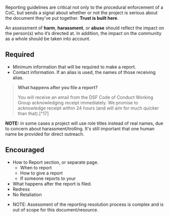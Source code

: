 
Reporting guidelines are critical not only to the procedural enforcement of a CoC, but sends a signal about whether or not the project is  serious about the document they've put together. **Trust is built here**.

An assessment of **harm**, **harassment**, or **abuse** should reflect
the impact on the person(s) who it’s directed at. In addition, the
impact on the community as a whole should be taken into account.


## Required

-   Minimum information that will be required to make a report.
-   Contact information. If an alias is used, the names of those receiving alias.  

> **What happens after you file a report?**
>
> You will receive an email from the DSF Code of Conduct Working Group
> acknowledging receipt immediately. We promise to acknowledge receipt
> within 24 hours (and will aim for much quicker than that).[^17]

**NOTE:** in some cases a project will use role titles instead of real names, due to concern about harassment/trolling.  It's still important that one human name be provided for direct outreach.

## Encouraged

- How to Report section, or separate page.
  * When to report
  * How to give a report
  * If someone reports to your
- What happens after the report is filed.
- Redress
- No Retaliation





* NOTE: Assessment of the reporting resolution process is complex and is out of scope for this document/resource.
